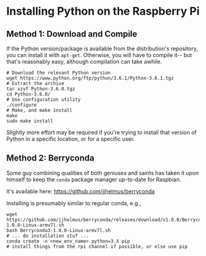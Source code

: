 # Installing Python on the Raspberry Pi 

## Method 1: Download and Compile

If the Python version/package is available from the distribution's repository, you can install it with `apt-get`.
Otherwise, you will have to compile it-- but that's reasonably easy, although compilation can take awhile.

```
# Download the relevant Python version
wget https://www.python.org/ftp/python/3.6.1/Python-3.6.1.tgz
# Extract the archive
tar xzvf Python-3.6.0.tgz
cd Python-3.6.0/
# Use configuration utility
./configure
# Make, and make install
make
sudo make install
```

Slightly more effort may be required if you're trying to install that version of Python in a specific location, or for a specific user.

## Method 2: Berryconda

Some guy combining qualities of both geniuses and saints has taken it upon himself to keep the `conda` package manager up-to-date for Raspbian.

It's available here: https://github.com/jjhelmus/berryconda

Installing is presumably similar to regular conda, e.g., 

```
wget https://github.com/jjhelmus/berryconda/releases/download/v1.0.0/Berryconda3-1.0.0-Linux-armv7l.sh
bash Berryconda3-1.0.0-Linux-armv7l.sh
# ... do installation stuf ...
conda create -n <new_env_name> python=3.X pip
# install things from the rpi channel if possible, or else use pip
```
